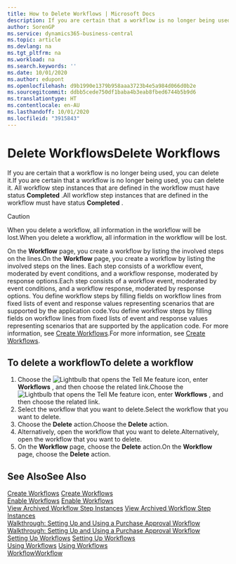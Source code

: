 ```yaml
---
title: How to Delete Workflows | Microsoft Docs
description: If you are certain that a workflow is no longer being used, you can delete it. All workflow step instances that are defined in the workflow must have status **Completed** .
author: SorenGP
ms.service: dynamics365-business-central
ms.topic: article
ms.devlang: na
ms.tgt_pltfrm: na
ms.workload: na
ms.search.keywords: ''
ms.date: 10/01/2020
ms.author: edupont
ms.openlocfilehash: d9b1990e1379b958aaa3723b4e5a984d066d0b2e
ms.sourcegitcommit: ddbb5cede750df1baba4b3eab8fbed6744b5b9d6
ms.translationtype: HT
ms.contentlocale: en-AU
ms.lasthandoff: 10/01/2020
ms.locfileid: "3915843"
---
```

# <a name="delete-workflows"></a><span data-ttu-id="72d76-104">Delete Workflows</span><span class="sxs-lookup"><span data-stu-id="72d76-104">Delete Workflows</span></span>
<span data-ttu-id="72d76-105">If you are certain that a workflow is no longer being used, you can delete it.</span><span class="sxs-lookup"><span data-stu-id="72d76-105">If you are certain that a workflow is no longer being used, you can delete it.</span></span> <span data-ttu-id="72d76-106">All workflow step instances that are defined in the workflow must have status **Completed** .</span><span class="sxs-lookup"><span data-stu-id="72d76-106">All workflow step instances that are defined in the workflow must have status **Completed** .</span></span>  

> [!CAUTION]  
>  <span data-ttu-id="72d76-107">When you delete a workflow, all information in the workflow will be lost.</span><span class="sxs-lookup"><span data-stu-id="72d76-107">When you delete a workflow, all information in the workflow will be lost.</span></span>  

 <span data-ttu-id="72d76-108">On the **Workflow** page, you create a workflow by listing the involved steps on the lines.</span><span class="sxs-lookup"><span data-stu-id="72d76-108">On the **Workflow** page, you create a workflow by listing the involved steps on the lines.</span></span> <span data-ttu-id="72d76-109">Each step consists of a workflow event, moderated by event conditions, and a workflow response, moderated by response options.</span><span class="sxs-lookup"><span data-stu-id="72d76-109">Each step consists of a workflow event, moderated by event conditions, and a workflow response, moderated by response options.</span></span> <span data-ttu-id="72d76-110">You define workflow steps by filling fields on workflow lines from fixed lists of event and response values representing scenarios that are supported by the application code.</span><span class="sxs-lookup"><span data-stu-id="72d76-110">You define workflow steps by filling fields on workflow lines from fixed lists of event and response values representing scenarios that are supported by the application code.</span></span> <span data-ttu-id="72d76-111">For more information, see [Create Workflows](across-how-to-create-workflows.md).</span><span class="sxs-lookup"><span data-stu-id="72d76-111">For more information, see [Create Workflows](across-how-to-create-workflows.md).</span></span>  

## <a name="to-delete-a-workflow"></a><span data-ttu-id="72d76-112">To delete a workflow</span><span class="sxs-lookup"><span data-stu-id="72d76-112">To delete a workflow</span></span>  
1.  <span data-ttu-id="72d76-113">Choose the ![Lightbulb that opens the Tell Me feature](media/ui-search/search_small.png "Tell me what you want to do") icon, enter **Workflows** , and then choose the related link.</span><span class="sxs-lookup"><span data-stu-id="72d76-113">Choose the ![Lightbulb that opens the Tell Me feature](media/ui-search/search_small.png "Tell me what you want to do") icon, enter **Workflows** , and then choose the related link.</span></span>  
2.  <span data-ttu-id="72d76-114">Select the workflow that you want to delete.</span><span class="sxs-lookup"><span data-stu-id="72d76-114">Select the workflow that you want to delete.</span></span>  
3.  <span data-ttu-id="72d76-115">Choose the **Delete** action.</span><span class="sxs-lookup"><span data-stu-id="72d76-115">Choose the **Delete** action.</span></span>  
4.  <span data-ttu-id="72d76-116">Alternatively, open the workflow that you want to delete.</span><span class="sxs-lookup"><span data-stu-id="72d76-116">Alternatively, open the workflow that you want to delete.</span></span>  
5.  <span data-ttu-id="72d76-117">On the **Workflow** page, choose the **Delete** action.</span><span class="sxs-lookup"><span data-stu-id="72d76-117">On the **Workflow** page, choose the **Delete** action.</span></span>  

## <a name="see-also"></a><span data-ttu-id="72d76-118">See Also</span><span class="sxs-lookup"><span data-stu-id="72d76-118">See Also</span></span>  
 <span data-ttu-id="72d76-119">[Create Workflows](across-how-to-create-workflows.md) </span><span class="sxs-lookup"><span data-stu-id="72d76-119">[Create Workflows](across-how-to-create-workflows.md) </span></span>  
 <span data-ttu-id="72d76-120">[Enable Workflows](across-how-to-enable-workflows.md) </span><span class="sxs-lookup"><span data-stu-id="72d76-120">[Enable Workflows](across-how-to-enable-workflows.md) </span></span>  
 <span data-ttu-id="72d76-121">[View Archived Workflow Step Instances](across-how-to-view-archived-workflow-step-instances.md) </span><span class="sxs-lookup"><span data-stu-id="72d76-121">[View Archived Workflow Step Instances](across-how-to-view-archived-workflow-step-instances.md) </span></span>  
 <span data-ttu-id="72d76-122">[Walkthrough: Setting Up and Using a Purchase Approval Workflow](walkthrough-setting-up-and-using-a-purchase-approval-workflow.md) </span><span class="sxs-lookup"><span data-stu-id="72d76-122">[Walkthrough: Setting Up and Using a Purchase Approval Workflow](walkthrough-setting-up-and-using-a-purchase-approval-workflow.md) </span></span>  
 <span data-ttu-id="72d76-123">[Setting Up Workflows](across-set-up-workflows.md) </span><span class="sxs-lookup"><span data-stu-id="72d76-123">[Setting Up Workflows](across-set-up-workflows.md) </span></span>  
 <span data-ttu-id="72d76-124">[Using Workflows](across-use-workflows.md) </span><span class="sxs-lookup"><span data-stu-id="72d76-124">[Using Workflows](across-use-workflows.md) </span></span>  
 [<span data-ttu-id="72d76-125">Workflow</span><span class="sxs-lookup"><span data-stu-id="72d76-125">Workflow</span></span>](across-workflow.md)   
